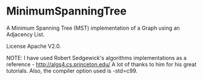 MinimumSpanningTree
===================
A Minimum Spanning Tree (MST) implementation of a Graph using an Adjacency List.

License Apache V2.0.

NOTE: I have used Robert Sedgewick's algorithms implementations as a reference - http://algs4.cs.princeton.edu/
A lot of thanks to him for his great tutorials.
Also, the compiler option used is -std=c99.

